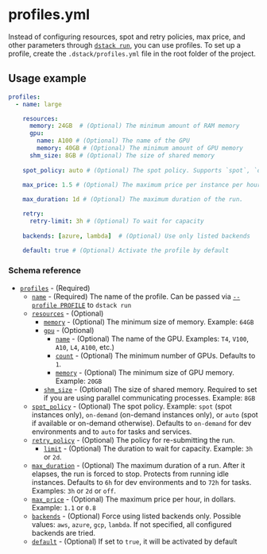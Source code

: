 # profiles.yml

Instead of configuring resources, spot and retry policies, max price, and other parameters 
through [`dstack run`](cli/run.md), you can use profiles. 
To set up a profile, create the `.dstack/profiles.yml` file in the root folder of the project. 

## Usage example

<div editor-title=".dstack/profiles.yml"> 

```yaml
profiles:
  - name: large

    resources:
      memory: 24GB  # (Optional) The minimum amount of RAM memory
      gpu:
        name: A100 # (Optional) The name of the GPU
        memory: 40GB # (Optional) The minimum amount of GPU memory 
      shm_size: 8GB # (Optional) The size of shared memory
    
    spot_policy: auto # (Optional) The spot policy. Supports `spot`, `on-demand, and `auto`.

    max_price: 1.5 # (Optional) The maximum price per instance per hour
    
    max_duration: 1d # (Optional) The maximum duration of the run.

    retry:
      retry-limit: 3h # (Optional) To wait for capacity
    
    backends: [azure, lambda]  # (Optional) Use only listed backends 

    default: true # (Optional) Activate the profile by default
```

</div>

### Schema reference

- <a href="#PROFILES"><code id="PROFILES">profiles</code></a> - (Required)
    - <a href="#NAME"><code id="NAME">name</code></a> - (Required) The name of the profile. Can be passed via [`--profile PROFILE`](cli/run.md#PROFILE) to `dstack run`
    - <a href="#RESOURCES"><code id="RESOURCES">resources</code></a> - (Optional)
        - <a href="#MEMORY"><code id="MEMORY">memory</code></a> - (Optional) The minimum size of memory. Example: `64GB` 
        - <a href="#GPU"><code id="GPU">gpu</code></a> - (Optional)
            - <a href="#NAME"><code id="NAME">name</code></a> - (Optional) The name of the GPU. Examples: `T4`, `V100`, `A10`, `L4`, `A100`, etc.)
            - <a href="#COUNT"><code id="COUNT">count</code></a> - (Optional) The minimum number of GPUs. Defaults to `1`.
            - <a href="#MEMORY"><code id="MEMORY">memory</code></a> - (Optional) The minimum size of GPU memory. Example: `20GB`
        - <a href="#SHM_SIZE"><code id="SHM_SIZE">shm_size</code></a> - (Optional) The size of shared memory. 
  Required to set if you are using parallel communicating processes. Example: `8GB`
    - <a href="#SPOT_POLICY"><code id="SPOT_POLICY">spot_policy</code></a> - (Optional) The spot policy. Example: `spot` (spot instances only), `on-demand` (on-demand instances only), or `auto` (spot if available or on-demand otherwise). Defaults to `on-demand` for dev environments and to `auto` for tasks and services.
    - <a href="#RETRY_POLICY"><code id="RETRY_POLICY">retry_policy</code></a> - (Optional) The policy for re-submitting the run.
        - <a href="#LIMIT"><code id="LIMIT">limit</code></a> - (Optional) The duration to wait for capacity. Example: `3h` or `2d`.
    - <a href="#MAX_DURATION"><code id="MAX_DURATION">max_duration</code></a> - (Optional) The maximum duration of a run. After it elapses, the run is forced to stop. Protects from running idle instances. Defaults to `6h` for dev environments and to `72h` for tasks. Examples: `3h` or `2d` or `off`.
    - <a href="#MAX_PRICE"><code id="MAX_PRICE">max_price</code></a> - (Optional) The maximum price per hour, in dollars. Example: `1.1` or `0.8`
    - <a href="#BACKENDS"><code id="BACKENDS">backends</code></a> - (Optional) Force using listed backends only. Possible values: `aws`, `azure`, `gcp`, `lambda`. If not specified, all configured backends are tried.
    - <a href="#DEFAULT"><code id="DEFAULT">default</code></a> - (Optional) If set to `true`, it will be activated by default